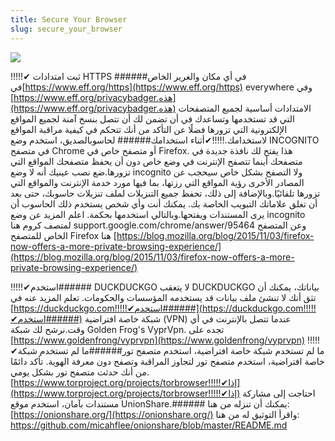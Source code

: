 ```yaml
---
title: Secure Your Browser
slug: secure_your_browser
---
```


![](/images/coverchap_6.jpg)



!!!!!✔ ثبت امتدادات HTTPS في أي مكان والغرير الخاص###### في[https://www.eff.org/https](https://www.eff.org/https) everywhere وفي [https://www.eff.org/privacybadger.هذه](https://www.eff.org/privacybadger.هذه) الامتدادات أساسية لجميع المتصفحات التي قد تستخدمها وتساعدك في أن تضمن لك أن تتصل بنسخ آمنة لجميع المواقع الإلكترونية التي تزورها فضلًا عن التأكد من أنك تتحكم في كيفية مراقبة المواقع لاستخدامك.!!!!!✔أثناء استخدامك###### لحاسوبالصديق، استخدم وضع INCOGNITO في متصفح Chrome أو متصفح خاص في Firefox. هذا يفتح لك نافذة جديدة في متصفحك أينما تتصفح الإنترنت في وضع خاص دون أن يحفظ متصفحك المواقع التي تزورها.ضع نصب عينيك أنه لا وضع incognito ولا التصفح بشكل خاص سيحجب عن المصادر الأخرى رؤية المواقع التي رزتها، بما فيها مورد خدمة الإنترنت والمواقع التي تزورها تلقائيًا.وبالإضافة إلى ذلك، تحفظ جميع التنزيلات لملف تنزيلات حاسوبك، حتى بعد أن تغلق علاماتك التبويب الخاصة بك. يمكنك أنت وأي شخص يستخدم ذلك الحاسوب أن يرى المستندات ويفتحها.وبالتالي استخدمها بحكمة. اعلم المزيد عن وضع incognito لمتصف كروم هنا support.google.com/chrome/answer/95464 وعن المتصفح الخاص للمتصفح Firefox هنا [https://blog.mozilla.org/blog/2015/11/03/firefox-now-offers-a-more-private-browsing-experience/](https://blog.mozilla.org/blog/2015/11/03/firefox-now-offers-a-more-private-browsing-experience/)


!!!!!✔استخدم###### DUCKDUCKGO لا يتعقب DUCKDUCKGO  بياناتك، يمكنك أن تثق أنك لا تنشئ ملف بيانات قد يستخدمه المؤسسات والحكومات. تعلم المزيد عنه في [https://duckduckgo.com!!!!!✔استخدم######](https://duckduckgo.com!!!!!✔استخدم######) شبكة خاصة افتراضية (VPN) عندما تتصل بالإنترنت في أي وقت.نرشح لك شبكة Golden Frog's VyprVpn. تجده على [https://www.goldenfrong/vyprvpn](https://www.goldenfrong/vyprvpn) !!!!!✔ما لم تستخدم شبكة خاصة افتراضية، استخدم متصفح تور######ما لم تستخدم شبكة خاصة افتراضية، استخدم متصفح تور لتجاوز المراقبة وتصفح دون معرفة الهوية. تأكد دائمًا من أنك حدثت متصفح تور بشكل يومي.[https://www.torproject.org/projects/torbrowser!!!!!✔إذا](https://www.torproject.org/projects/torbrowser!!!!!✔إذا) احتاجت إلى مشاركة مستندات بآمان، استخدم موقع UnionShare.###### يمكنك أن تنزله من هنا: [https://onionshare.org/](https://onionshare.org/) واقرأ التوثيق له من هنا: https://github.com/micahflee/onionshare/blob/master/README.md